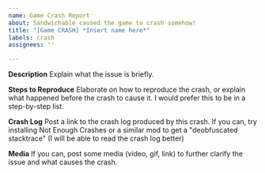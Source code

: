 ```yaml
---
name: Game Crash Report
about: Sandwichable caused the game to crash somehow!
title: "[Game CRASH] *Insert name here*"
labels: crash
assignees: ''

---
```


**Description**
Explain what the issue is briefly.

**Steps to Reproduce**
Elaborate on how to reproduce the crash, or explain what happened before the crash to cause it. I would prefer this to be in a step-by-step list.

**Crash Log**
Post a link to the crash log produced by this crash. If you can, try installing Not Enough Crashes or a similar mod to get a "deobfuscated stacktrace" (I will be able to read the crash log better)

**Media**
If you can, post some media (video, gif, link) to further clarify the issue and what causes the crash.
